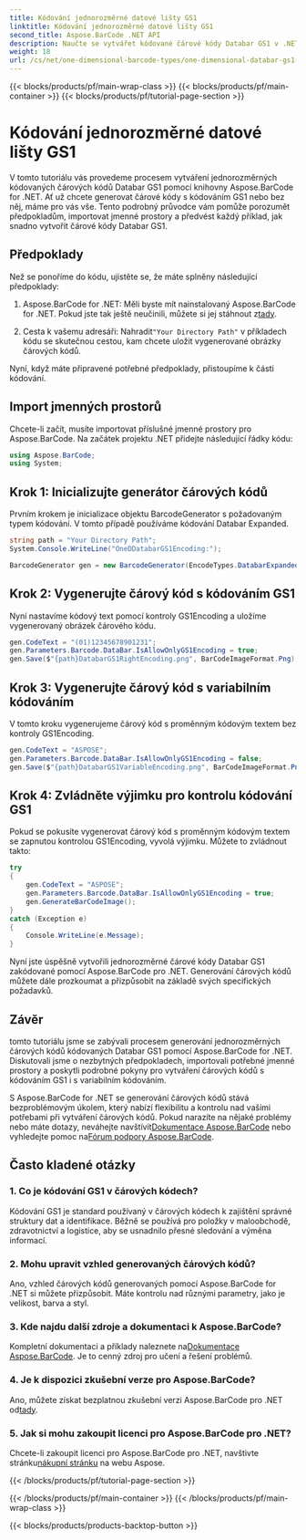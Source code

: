 ```yaml
---
title: Kódování jednorozměrné datové lišty GS1
linktitle: Kódování jednorozměrné datové lišty GS1
second_title: Aspose.BarCode .NET API
description: Naučte se vytvářet kódované čárové kódy Databar GS1 v .NET pomocí Aspose.BarCode. Snadno generujte čárové kódy. Postupujte podle našeho podrobného průvodce.
weight: 18
url: /cs/net/one-dimensional-barcode-types/one-dimensional-databar-gs1-encoding/
---
```


{{< blocks/products/pf/main-wrap-class >}}
{{< blocks/products/pf/main-container >}}
{{< blocks/products/pf/tutorial-page-section >}}

# Kódování jednorozměrné datové lišty GS1


V tomto tutoriálu vás provedeme procesem vytváření jednorozměrných kódovaných čárových kódů Databar GS1 pomocí knihovny Aspose.BarCode for .NET. Ať už chcete generovat čárové kódy s kódováním GS1 nebo bez něj, máme pro vás vše. Tento podrobný průvodce vám pomůže porozumět předpokladům, importovat jmenné prostory a předvést každý příklad, jak snadno vytvořit čárové kódy Databar GS1.

## Předpoklady

Než se ponoříme do kódu, ujistěte se, že máte splněny následující předpoklady:

1.  Aspose.BarCode for .NET: Měli byste mít nainstalovaný Aspose.BarCode for .NET. Pokud jste tak ještě neučinili, můžete si jej stáhnout z[tady](https://releases.aspose.com/barcode/net/).

2.  Cesta k vašemu adresáři: Nahradit`"Your Directory Path"` v příkladech kódu se skutečnou cestou, kam chcete uložit vygenerované obrázky čárových kódů.

Nyní, když máte připravené potřebné předpoklady, přistoupíme k části kódování.

## Import jmenných prostorů

Chcete-li začít, musíte importovat příslušné jmenné prostory pro Aspose.BarCode. Na začátek projektu .NET přidejte následující řádky kódu:

```csharp
using Aspose.BarCode;
using System;
```

## Krok 1: Inicializujte generátor čárových kódů

Prvním krokem je inicializace objektu BarcodeGenerator s požadovaným typem kódování. V tomto případě používáme kódování Databar Expanded. 

```csharp
string path = "Your Directory Path";
System.Console.WriteLine("OneDDatabarGS1Encoding:");

BarcodeGenerator gen = new BarcodeGenerator(EncodeTypes.DatabarExpanded, "");
```

## Krok 2: Vygenerujte čárový kód s kódováním GS1

Nyní nastavíme kódový text pomocí kontroly GS1Encoding a uložíme vygenerovaný obrázek čárového kódu. 

```csharp
gen.CodeText = "(01)12345678901231";
gen.Parameters.Barcode.DataBar.IsAllowOnlyGS1Encoding = true;
gen.Save($"{path}DatabarGS1RightEncoding.png", BarCodeImageFormat.Png);
```

## Krok 3: Vygenerujte čárový kód s variabilním kódováním

V tomto kroku vygenerujeme čárový kód s proměnným kódovým textem bez kontroly GS1Encoding.

```csharp
gen.CodeText = "ASPOSE";
gen.Parameters.Barcode.DataBar.IsAllowOnlyGS1Encoding = false;
gen.Save($"{path}DatabarGS1VariableEncoding.png", BarCodeImageFormat.Png);
```

## Krok 4: Zvládněte výjimku pro kontrolu kódování GS1

Pokud se pokusíte vygenerovat čárový kód s proměnným kódovým textem se zapnutou kontrolou GS1Encoding, vyvolá výjimku. Můžete to zvládnout takto:

```csharp
try
{
    gen.CodeText = "ASPOSE";
    gen.Parameters.Barcode.DataBar.IsAllowOnlyGS1Encoding = true;
    gen.GenerateBarCodeImage();
}
catch (Exception e)
{
    Console.WriteLine(e.Message);
}
```

Nyní jste úspěšně vytvořili jednorozměrné čárové kódy Databar GS1 zakódované pomocí Aspose.BarCode pro .NET. Generování čárových kódů můžete dále prozkoumat a přizpůsobit na základě svých specifických požadavků.

## Závěr

tomto tutoriálu jsme se zabývali procesem generování jednorozměrných čárových kódů kódovaných Databar GS1 pomocí Aspose.BarCode for .NET. Diskutovali jsme o nezbytných předpokladech, importovali potřebné jmenné prostory a poskytli podrobné pokyny pro vytváření čárových kódů s kódováním GS1 i s variabilním kódováním.

 S Aspose.BarCode for .NET se generování čárových kódů stává bezproblémovým úkolem, který nabízí flexibilitu a kontrolu nad vašimi potřebami při vytváření čárových kódů. Pokud narazíte na nějaké problémy nebo máte dotazy, neváhejte navštívit[Dokumentace Aspose.BarCode](https://reference.aspose.com/barcode/net/) nebo vyhledejte pomoc na[Fórum podpory Aspose.BarCode](https://forum.aspose.com/c/barcode/13).

## Často kladené otázky

### 1. Co je kódování GS1 v čárových kódech?
Kódování GS1 je standard používaný v čárových kódech k zajištění správné struktury dat a identifikace. Běžně se používá pro položky v maloobchodě, zdravotnictví a logistice, aby se usnadnilo přesné sledování a výměna informací.

### 2. Mohu upravit vzhled generovaných čárových kódů?
Ano, vzhled čárových kódů generovaných pomocí Aspose.BarCode for .NET si můžete přizpůsobit. Máte kontrolu nad různými parametry, jako je velikost, barva a styl.

### 3. Kde najdu další zdroje a dokumentaci k Aspose.BarCode?
 Kompletní dokumentaci a příklady naleznete na[Dokumentace Aspose.BarCode](https://reference.aspose.com/barcode/net/). Je to cenný zdroj pro učení a řešení problémů.

### 4. Je k dispozici zkušební verze pro Aspose.BarCode?
 Ano, můžete získat bezplatnou zkušební verzi Aspose.BarCode pro .NET od[tady](https://releases.aspose.com/).

### 5. Jak si mohu zakoupit licenci pro Aspose.BarCode pro .NET?
 Chcete-li zakoupit licenci pro Aspose.BarCode pro .NET, navštivte stránku[nákupní stránku](https://purchase.aspose.com/buy) na webu Aspose.

{{< /blocks/products/pf/tutorial-page-section >}}

{{< /blocks/products/pf/main-container >}}
{{< /blocks/products/pf/main-wrap-class >}}

{{< blocks/products/products-backtop-button >}}
